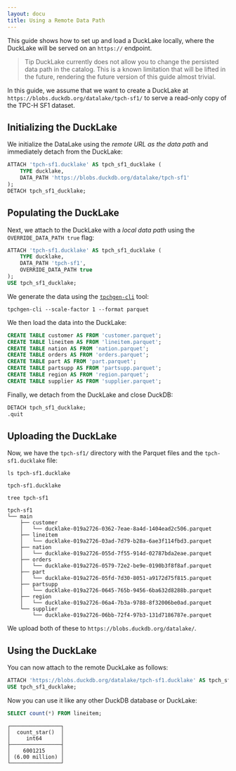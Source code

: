 ```yaml
---
layout: docu
title: Using a Remote Data Path
---
```


This guide shows how to set up and load a DuckLake locally, where the DuckLake will be served on an `https://` endpoint.

> Tip DuckLake currently does not allow you to change the persisted data path in the catalog.
> This is a known limitation that will be lifted in the future, rendering the future version of this guide almost trivial.

In this guide, we assume that we want to create a DuckLake at `https://blobs.duckdb.org/datalake/tpch-sf1/` to serve a read-only copy of the TPC-H SF1 dataset.

## Initializing the DuckLake

We initialize the DataLake using the _remote URL as the data path_ and immediately detach from the DuckLake:

```sql
ATTACH 'tpch-sf1.ducklake' AS tpch_sf1_ducklake (
    TYPE ducklake,
    DATA_PATH 'https://blobs.duckdb.org/datalake/tpch-sf1'
);
DETACH tpch_sf1_ducklake;
```

## Populating the DuckLake

Next, we attach to the DuckLake with a _local data path_ using the `OVERRIDE_DATA_PATH true` flag:

```sql
ATTACH 'tpch-sf1.ducklake' AS tpch_sf1_ducklake (
    TYPE ducklake,
    DATA_PATH 'tpch-sf1',
    OVERRIDE_DATA_PATH true
);
USE tpch_sf1_ducklake;
```

We generate the data using the [`tpchgen-cli`](https://github.com/clflushopt/tpchgen-rs/) tool:

```batch
tpchgen-cli --scale-factor 1 --format parquet
```

We then load the data into the DuckLake:

```sql
CREATE TABLE customer AS FROM 'customer.parquet';
CREATE TABLE lineitem AS FROM 'lineitem.parquet';
CREATE TABLE nation AS FROM 'nation.parquet';
CREATE TABLE orders AS FROM 'orders.parquet';
CREATE TABLE part AS FROM 'part.parquet';
CREATE TABLE partsupp AS FROM 'partsupp.parquet';
CREATE TABLE region AS FROM 'region.parquet';
CREATE TABLE supplier AS FROM 'supplier.parquet';
```

Finally, we detach from the DuckLake and close DuckDB:

```sql
DETACH tpch_sf1_ducklake;
.quit
```

## Uploading the DuckLake

Now, we have the `tpch-sf1/` directory with the Parquet files and the `tpch-sf1.ducklake` file:

```batch
ls tpch-sf1.ducklake
```

```text
tpch-sf1.ducklake
```

```batch
tree tpch-sf1
```

```text
tpch-sf1
└── main
    ├── customer
    │   └── ducklake-019a2726-0362-7eae-8a4d-1404ead2c506.parquet
    ├── lineitem
    │   └── ducklake-019a2726-03ad-7d79-b28a-6ae3f114fbd3.parquet
    ├── nation
    │   └── ducklake-019a2726-055d-7f55-914d-02787bda2eae.parquet
    ├── orders
    │   └── ducklake-019a2726-0579-72e2-be9e-0190b3f8f8af.parquet
    ├── part
    │   └── ducklake-019a2726-05fd-7d30-8051-a9172d75f815.parquet
    ├── partsupp
    │   └── ducklake-019a2726-0645-765b-9456-6ba632d8288b.parquet
    ├── region
    │   └── ducklake-019a2726-06a4-7b3a-9788-8f32006be0ad.parquet
    └── supplier
        └── ducklake-019a2726-06bb-72f4-97b3-131d7186787e.parquet
```

We upload both of these to `https://blobs.duckdb.org/datalake/`.

## Using the DuckLake

You can now attach to the remote DuckLake as follows:

```sql
ATTACH 'https://blobs.duckdb.org/datalake/tpch-sf1.ducklake' AS tpch_sf1_ducklake (TYPE ducklake);
USE tpch_sf1_ducklake;
```

Now you can use it like any other DuckDB database or DuckLake:

```sql
SELECT count(*) FROM lineitem;
```

```text
┌────────────────┐
│  count_star()  │
│     int64      │
├────────────────┤
│    6001215     │
│ (6.00 million) │
└────────────────┘
```

